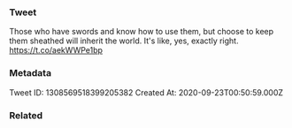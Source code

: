 ### Tweet
Those who have swords and know how to use them, but choose to keep them sheathed will inherit the world. It's like, yes, exactly right. https://t.co/aekWWPe1bp

### Metadata
Tweet ID: 1308569518399205382
Created At: 2020-09-23T00:50:59.000Z

### Related

